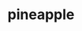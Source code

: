 ---
layout: food&drink
title: pineapple
emoji: pineapple
permalink: 🍍.html
image: assets/img/3moji/pineapple.png
---
